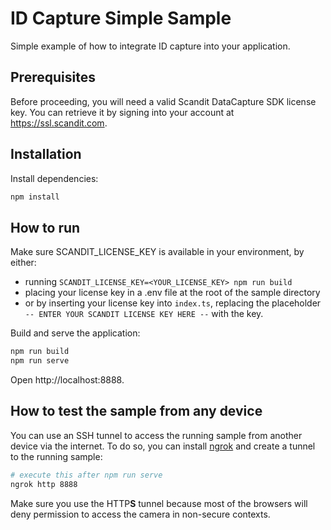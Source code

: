 # ID Capture Simple Sample

Simple example of how to integrate ID capture into your application.

## Prerequisites

Before proceeding, you will need a valid Scandit DataCapture SDK license key.
You can retrieve it by signing into your account at https://ssl.scandit.com.

## Installation

Install dependencies:

```bash
npm install
```

## How to run

Make sure SCANDIT_LICENSE_KEY is available in your environment, by either:

- running `SCANDIT_LICENSE_KEY=<YOUR_LICENSE_KEY> npm run build`
- placing your license key in a .env file at the root of the sample directory
- or by inserting your license key into `index.ts`, replacing the placeholder `-- ENTER YOUR SCANDIT LICENSE KEY HERE --` with the key.

Build and serve the application:

```bash
npm run build
npm run serve
```

Open http://localhost:8888.

## How to test the sample from any device

You can use an SSH tunnel to access the running sample from another device via the internet. To do so, you can install [ngrok](https://ngrok.com/) and create a tunnel to the running sample:

```bash
# execute this after npm run serve
ngrok http 8888
```

Make sure you use the HTTP**S** tunnel because most of the browsers will deny permission to access the camera in non-secure contexts.
